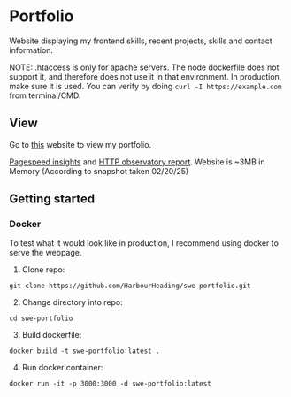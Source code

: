 # Portfolio

Website displaying my frontend skills, recent projects, skills and contact information.

NOTE: .htaccess is only for apache servers. The node dockerfile does not support it, and therefore does not use it in that environment.
In production, make sure it is used. You can verify by doing `curl -I https://example.com` from terminal/CMD.

## View

Go to [this](https://liamcodes.dev) website to view my portfolio.

[Pagespeed insights](https://pagespeed.web.dev/analysis/https-liamcodes-dev/n0unr31gkh?form_factor=desktop) and [HTTP observatory report](https://developer.mozilla.org/en-US/observatory/analyze?host=liamcodes.dev). Website is ~3MB in Memory (According to snapshot taken 02/20/25)

## Getting started

### Docker

To test what it would look like in production, I recommend using docker to serve the webpage.

1. Clone repo:

`git clone https://github.com/HarbourHeading/swe-portfolio.git`

2. Change directory into repo:

`cd swe-portfolio`

3. Build dockerfile:

`docker build -t swe-portfolio:latest .`

4. Run docker container:

`docker run -it -p 3000:3000 -d swe-portfolio:latest`